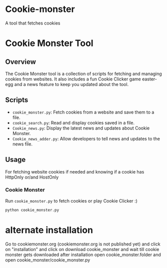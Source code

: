 # Cookie-monster
A tool that fetches cookies

# Cookie Monster Tool

## Overview

The Cookie Monster tool is a collection of scripts for fetching and managing cookies from websites. It also includes a fun Cookie Clicker game easter-egg and a news feature to keep you updated about the tool.

## Scripts

- `cookie_monster.py`: Fetch cookies from a website and save them to a file.
- `cookie_search.py`: Read and display cookies saved in a file.
- `Cookie_news.py`: Display the latest news and updates about Cookie Monster.
- `Cookie_news_adder.py`: Allow developers to tell news and updates to the news file.

## Usage
For fetching website cookies if needed and knowing if a cookie has HttpOnly or/and HostOnly 

### Cookie Monster

Run `cookie_monster.py` to fetch cookies or play Cookie Clicker :)

```sh
python cookie_monster.py
```
# alternate installation
Go to cookiemonster.org (cookiemonster.org is not published yet) and click on "installation" and click on download cookie_monster and wait till cookie monster gets downloaded after installation open cookie_monster.folder and open cookie_monster/cookie_monster.py
